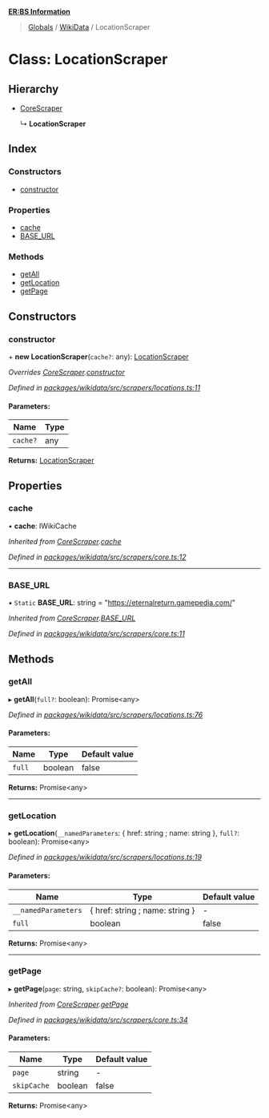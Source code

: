 **[ER:BS Information](../README.md)**

> [Globals](../globals.md) / [WikiData](../modules/wikidata.md) / LocationScraper

# Class: LocationScraper

## Hierarchy

* [CoreScraper](wikidata.corescraper.md)

  ↳ **LocationScraper**

## Index

### Constructors

* [constructor](wikidata.locationscraper.md#constructor)

### Properties

* [cache](wikidata.locationscraper.md#cache)
* [BASE\_URL](wikidata.locationscraper.md#base_url)

### Methods

* [getAll](wikidata.locationscraper.md#getall)
* [getLocation](wikidata.locationscraper.md#getlocation)
* [getPage](wikidata.locationscraper.md#getpage)

## Constructors

### constructor

\+ **new LocationScraper**(`cache?`: any): [LocationScraper](wikidata.locationscraper.md)

*Overrides [CoreScraper](wikidata.corescraper.md).[constructor](wikidata.corescraper.md#constructor)*

*Defined in [packages/wikidata/src/scrapers/locations.ts:11](https://github.com/PaulEndri/eternal-return-project/blob/4e6b63d/packages/wikidata/src/scrapers/locations.ts#L11)*

#### Parameters:

Name | Type |
------ | ------ |
`cache?` | any |

**Returns:** [LocationScraper](wikidata.locationscraper.md)

## Properties

### cache

•  **cache**: IWikiCache

*Inherited from [CoreScraper](wikidata.corescraper.md).[cache](wikidata.corescraper.md#cache)*

*Defined in [packages/wikidata/src/scrapers/core.ts:12](https://github.com/PaulEndri/eternal-return-project/blob/4e6b63d/packages/wikidata/src/scrapers/core.ts#L12)*

___

### BASE\_URL

▪ `Static` **BASE\_URL**: string = "https://eternalreturn.gamepedia.com/"

*Inherited from [CoreScraper](wikidata.corescraper.md).[BASE_URL](wikidata.corescraper.md#base_url)*

*Defined in [packages/wikidata/src/scrapers/core.ts:11](https://github.com/PaulEndri/eternal-return-project/blob/4e6b63d/packages/wikidata/src/scrapers/core.ts#L11)*

## Methods

### getAll

▸ **getAll**(`full?`: boolean): Promise<any\>

*Defined in [packages/wikidata/src/scrapers/locations.ts:76](https://github.com/PaulEndri/eternal-return-project/blob/4e6b63d/packages/wikidata/src/scrapers/locations.ts#L76)*

#### Parameters:

Name | Type | Default value |
------ | ------ | ------ |
`full` | boolean | false |

**Returns:** Promise<any\>

___

### getLocation

▸ **getLocation**(`__namedParameters`: { href: string ; name: string  }, `full?`: boolean): Promise<any\>

*Defined in [packages/wikidata/src/scrapers/locations.ts:19](https://github.com/PaulEndri/eternal-return-project/blob/4e6b63d/packages/wikidata/src/scrapers/locations.ts#L19)*

#### Parameters:

Name | Type | Default value |
------ | ------ | ------ |
`__namedParameters` | { href: string ; name: string  } | - |
`full` | boolean | false |

**Returns:** Promise<any\>

___

### getPage

▸ **getPage**(`page`: string, `skipCache?`: boolean): Promise<any\>

*Inherited from [CoreScraper](wikidata.corescraper.md).[getPage](wikidata.corescraper.md#getpage)*

*Defined in [packages/wikidata/src/scrapers/core.ts:34](https://github.com/PaulEndri/eternal-return-project/blob/4e6b63d/packages/wikidata/src/scrapers/core.ts#L34)*

#### Parameters:

Name | Type | Default value |
------ | ------ | ------ |
`page` | string | - |
`skipCache` | boolean | false |

**Returns:** Promise<any\>
